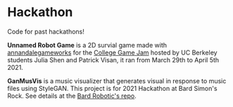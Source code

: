 # Hackathon
Code for past hackathons!

**Unnamed Robot Game** is a 2D survial game made with [annandalegameworks](https://instagram.com/annandalegameworks?utm_medium=copy_link) for the [College Game Jam](https://itch.io/jam/college-game-jam) hosted by UC Berkeley students Julia Shen and Patrick Visan, it ran from March 29th to April 5th 2021.

**GanMusVis** is a music visualizer that generates visual in response to music files using StyleGAN. This project is for 2021 Hackathon at Bard Simon's Rock. See details at the [Bard Robotic's repo](https://github.com/Bard-Robotics/SR-Hackathon-21).

